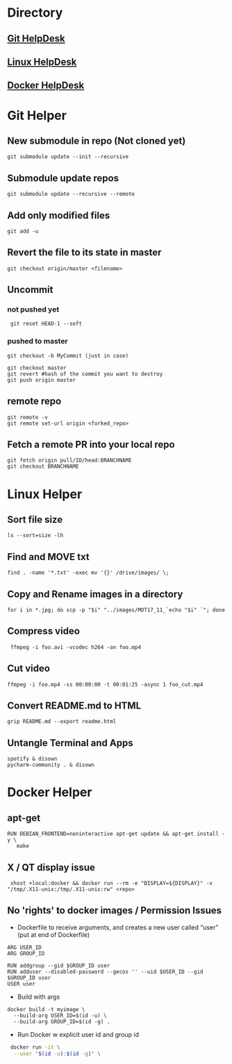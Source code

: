 # Directory
## [Git HelpDesk](#git-helper)

## [Linux HelpDesk](#linux-helper)

## [Docker HelpDesk](#docker-helper)

# Git Helper

## New submodule in repo (Not cloned yet)
```git submodule update --init --recursive```

## Submodule update repos
```git submodule update --recursive --remote```

## Add only modified files
```git add -u```

## Revert the file to its state in master
``` git checkout origin/master <filename> ```

## Uncommit

### not pushed yet
``` git reset HEAD-1 --soft``` 

### pushed to master
``` 
git checkout -b MyCommit (just in case)

git checkout master
git revert #hash of the commit you want to destroy
git push origin master
```

## remote repo
```
git remote -v
git remote set-url origin <forked_repo>
```

## Fetch a remote PR into your local repo
```
git fetch origin pull/ID/head:BRANCHNAME
git checkout BRANCHNAME
```

# Linux Helper

## Sort file size

```
ls --sort=size -lh
```

## Find and **MOVE** txt

```
find . -name '*.txt' -exec mv '{}' /drive/images/ \;
```

## Copy and Rename images in a directory
```
for i in *.jpg; do scp -p "$i" "../images/MOT17_11_`echo "$i" `"; done
```

## Compress video
```
 ffmpeg -i foo.avi -vcodec h264 -an foo.mp4
```

## Cut video
```
ffmpeg -i foo.mp4 -ss 00:00:00 -t 00:01:25 -async 1 foo_cut.mp4
```

## Convert README.md to HTML
```
grip README.md --export readme.html
```
## Untangle Terminal and Apps
```
spotify & disown
pycharm-community . & disown
```

# Docker Helper

## apt-get
```
RUN DEBIAN_FRONTEND=noninteractive apt-get update && apt-get install -y \
   make
```

## X / QT display issue

```
 xhost +local:docker && docker run --rm -e "DISPLAY=${DISPLAY}" -v "/tmp/.X11-unix:/tmp/.X11-unix:rw" <repo>
```

## No 'rights' to docker images / Permission Issues

- Dockerfile to receive arguments, and creates a new user called “user” (put at end of Dockerfile)
```
ARG USER_ID
ARG GROUP_ID

RUN addgroup --gid $GROUP_ID user
RUN adduser --disabled-password --gecos '' --uid $USER_ID --gid $GROUP_ID user
USER user
```

- Build with args
```
docker build -t myimage \
  --build-arg USER_ID=$(id -u) \
  --build-arg GROUP_ID=$(id -g) .
```

- Run Docker w explicit user id and group id
```bash
 docker run -it \
  --user "$(id -u):$(id -g)" \
```



